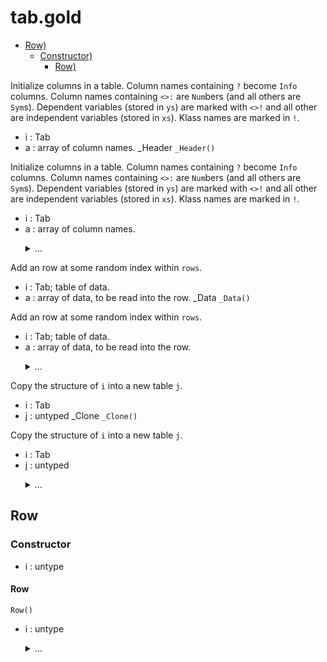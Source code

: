 #  tab.gold
  - [Row)](#row) 
    - [Constructor)](#constructor) 
      - [Row)](#row) 

Initialize columns in a table.
Column names containing `?` become `Info` columns.
Column names containing `<>:` are `Num`bers (and all others are `Sym`s).
Dependent variables (stored in `ys`) are marked with `<>!` 
and all other are independent variables (stored in `xs`).
Klass names are marked in `!`.
- i : Tab
- a : array of column names.
_Header
`_Header()`

Initialize columns in a table.
Column names containing `?` become `Info` columns.
Column names containing `<>:` are `Num`bers (and all others are `Sym`s).
Dependent variables (stored in `ys`) are marked with `<>!` 
and all other are independent variables (stored in `xs`).
Klass names are marked in `!`.
- i : Tab
- a : array of column names.

<ul><details><summary>...</summary>

```awk
function _Header(i,a,   where, what, j) {
  for(j=1; j<=length(a); j++) {
    i.names[j] = a[j]
    if (a[j] ~ /\?/) {
      what="Info"
      where="info"
    } else {
      what = a[j] ~ /[:<>]/ ?  "Num" : "Sym"
      where= a[j] ~ /[!<>]/ ?  "ys"  : "xs"
    }
    hAS(i.cols, j, what, a[j],j)   
    i[where][j]
    if (a[j]~/!/) i.klass = j }}
```

</details></ul>


Add an row at some random index within `rows`.
- i : Tab; table of data.
- a : array of data, to be read into the row.
_Data
`_Data()`

Add an row at some random index within `rows`.
- i : Tab; table of data.
- a : array of data, to be read into the row.

<ul><details><summary>...</summary>

```awk
function _Data(i,a,    r,j) {
  r = rand()
  has(i.rows, r, "Row")
  for(j=1; j<=length(a); j++) 
    i.rows[r].cells[j] = add(i.cols[j], a[j]) }
```

</details></ul>


Copy the structure of `i` into a new table `j`.
- i : Tab
- j : untyped
_Clone
`_Clone()`

Copy the structure of `i` into a new table `j`.
- i : Tab
- j : untyped

<ul><details><summary>...</summary>

```awk
function _Clone(i,j) {
  Tab(j)
  TabHeader(j, i.names) }
```

</details></ul>


## Row
### Constructor
- i : untype
#### Row
`Row()`

- i : untype

<ul><details><summary>...</summary>

```awk
function Row(i) {
  Object(i)
  has(i,"cells")
  has(i,"ranges") }
```

</details></ul>


